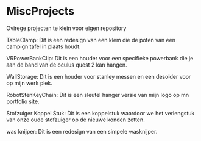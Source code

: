 # MiscProjects
Ovirege projecten te klein voor eigen repository

TableClamp:
Dit is een redesign van een klem die de poten van een campign tafel in plaats houdt.

VRPowerBankClip:
Dit is een houder voor een specifieke powerbank die je aan de band van de oculus quest 2 kan hangen.

WallStorage:
Dit is een houder voor stanley messen en een desolder voor op mijn werk plek.

RobotStenKeyChain:
Dit is een sleutel hanger versie van mijn logo op mn portfolio site.

Stofzuiger Koppel Stuk:
Dit is een koppelstuk waardoor we het verlengstuk van onze oude stofzuiger op de nieuwe konden zetten.

was knijper:
Dit is een redesign van een simpele wasknijper.
